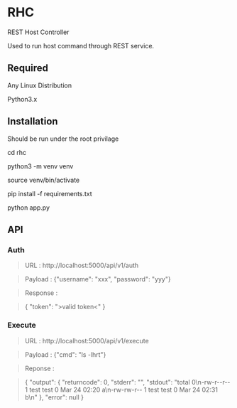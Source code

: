 # RHC

REST Host Controller

Used to run host command through REST service.

## Required

  Any Linux Distribution
	
  Python3.x

## Installation

  Should be run under the root privilage
  
  cd rhc

  python3 -m venv venv

  source venv/bin/activate

  pip install -f requirements.txt

  python app.py

## API

### Auth

> URL : http://localhost:5000/api/v1/auth

> Payload : {"username": "xxx", "password": "yyy"}

> Response : 

> {
>    "token": ">valid token<"
> }
  
  
### Execute

> URL : http://localhost:5000/api/v1/execute

> Payload : {"cmd": "ls -lhrt"}

> Reponse : 

> {
>    "output": {
>        "returncode": 0,
>        "stderr": "",
>        "stdout": "total 0\n-rw-r--r-- 1 test test 0 Mar 24 02:20 a\n-rw-rw-r-- 1 test test 0 Mar 24 02:31 b\n"
>    },
>    "error": null
> }
